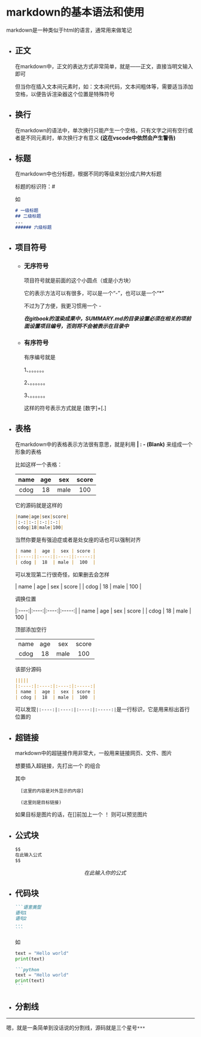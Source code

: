 # markdown的基本语法和使用

markdown是一种类似于html的语言，通常用来做笔记

- ## 正文

    在markdown中，正文的表达方式非常简单，就是——正文，直接当明文输入即可

    但当你在插入文本间元素时，如：文本间代码，文本间粗体等，需要适当添加空格，以便告诉渲染器这个位置是特殊符号

- ## 换行

    在markdown的语法中，单次换行只能产生一个空格，只有文字之间有空行或者是不同元素时，单次换行才有意义 **(这在vscode中依然会产生警告)**

- ## 标题

    在markdown中也分标题，根据不同的等级来划分成六种大标题

    标题的标识符：#

    如

    ```markdown
    # 一级标题
    ## 二级标题
    ...
    ###### 六级标题
    ```

- ## 项目符号

    - ### 无序符号

        项目符号就是前面的这个小圆点（或是小方块）

        它的表示方法可以有很多，可以是一个“-”，也可以是一个“*”

        不过为了方便，我更习惯用一个 -

        ***在gitbook的渲染成果中，SUMMARY.md的目录设置必须在相关的项前面设置项目编号，否则将不会被表示在目录中***

    - ### 有序符号

        有序编号就是

        1、。。。。。。

        2、。。。。。。

        3、。。。。。。

        这样的符号表示方式就是 [数字]+[.]

- ## 表格

    在markdown中的表格表示方法很有意思，就是利用 **| : - (Blank)** 来组成一个形象的表格

    比如这样一个表格：

    |name|age|sex|score|
    |:-:|:-:|:-:|:-:|
    |cdog|18|male|100|

    它的源码就是这样的

    ```markdown
    |name|age|sex|score|
    |:-:|:-:|:-:|:-:|
    |cdog|18|male|100|
    ```

    当然你要是有强迫症或者是处女座的话也可以强制对齐

    ```markdown
    | name |  age |  sex | score |
    |:----:|:----:|:----:|:-----:|
    | cdog |  18  | male |  100  |
    ```

    可以发现第二行很奇怪，如果删去会怎样

    | name |  age |  sex | score |
    | cdog |  18  | male |  100  |

    调换位置

    |:----:|:----:|:----:|:-----:|
    | name |  age |  sex | score |
    | cdog |  18  | male |  100  |

    顶部添加空行

    |||||
    |:----:|:----:|:----:|:-----:|
    | name |  age |  sex | score |
    | cdog |  18  | male |  100  |

    该部分源码

    ```markdown
    |||||
    |:----:|:----:|:----:|:-----:|
    | name |  age |  sex | score |
    | cdog |  18  | male |  100  |
    ```

    可以发现`|:----:|:----:|:----:|:-----:|`是一行标识，它是用来标出首行位置的

- ## 超链接

    markdown中的超链接作用非常大，一般用来链接网页、文件、图片

    想要插入超链接，先打出一个 []() 的组合

    其中

        [这里的内容是对外显示的内容]
        
        (这里则是目标链接)

    如果目标是图片的话，在[]前加上一个 ！ 则可以预览图片

- ## 公式块

    ```markdown
    $$
    在此输入公式
    $$
    ```

    $$
    在此输入你的公式
    $$

- ## 代码块

    ````markdown
    ```语言类型
    语句1
    语句2
    ...
    ```
    ````
    
    如
    
    ```python
    text = "Hello world"
    print(text)
    ```

    ````markdown
    ```python
    text = "Hello world"
    print(text)
    ```
    ````

- ## 分割线

***

嗯，就是一条简单到没话说的分割线，源码就是三个星号`***`
